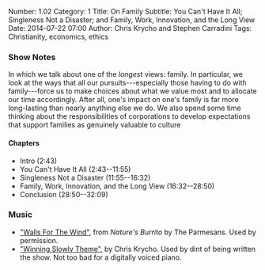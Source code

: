 Number: 1.02
Category: 1
Title: On Family
Subtitle: You Can't Have It All; Singleness Not a Disaster; and Family, Work, Innovation, and the Long View
Date: 2014-07-22 07:00
Author: Chris Krycho and Stephen Carradini
Tags: Christianity, economics, ethics

### Show Notes

In which we talk about one of the *longest* views: family. In particular, we look at the ways that all our pursuits---especially those having to do with family---force us to make choices about what we value most and to allocate our time accordingly. After all, one's impact on one's family is far more long-lasting than nearly anything else we do. We also spend some time thinking about the responsibilities of corporations to develop expectations that support families as genuinely valuable to culture

#### Chapters

- Intro (2:43)
- You Can't Have It All (2:43--11:55)
- Singleness Not a Disaster (11:55--16:32)
- Family, Work, Innovation, and the Long View (16:32--28:50)
- Conclusion (28:50--32:09)

### Music

- ["Walls For The Wind"](http://theparmesans.bandcamp.com), from _Nature's Burrito_ by The Parmesans. Used by permission.
- ["Winning Slowly Theme"](https://soundcloud.com/chriskrycho/winning-slowly), by Chris Krycho. Used by dint of being written the show. Not too bad for a digitally voiced piano.
